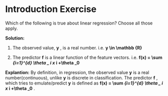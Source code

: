 # **Introduction Exercise**

Which of the following is true about linear regression? Choose all those apply.

**Solution:**

1. The observed value, **y** , is a real number. i.e. **y \in \mathbb {R}**

2. The predictor **f** is a linear function of the feature vectors. i.e. **f(x) = \sum _{i=1}^{d} \theta _ i x_ i +\theta _0** 

**Explantion:**
By definition, in regression, the observed value **y**  is a real number(continuous), unlike **y**  is discrete in classification. The predictor **f** , which tries to emulate/predict **y**  is defined as **f(x) = \sum _{i=1}^{d} \theta _ i x_ i +\theta _0**  .
